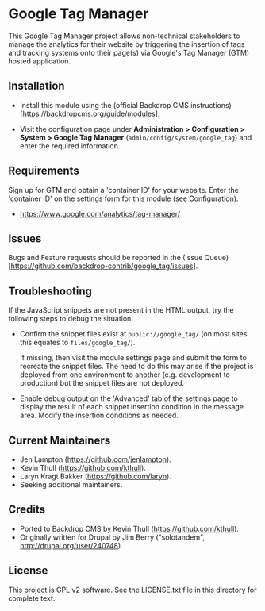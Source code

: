 Google Tag Manager
==================

This Google Tag Manager project allows non-technical stakeholders to manage the
analytics for their website by triggering the insertion of tags and tracking
systems onto their page(s) via Google's Tag Manager (GTM) hosted application.

Installation
------------

- Install this module using the (official Backdrop CMS instructions)[https://backdropcms.org/guide/modules].

- Visit the configuration page under **Administration > Configuration > System >
  Google Tag Manager** (`admin/config/system/google_tag`) and enter the required
  information.

Requirements
-------------

Sign up for GTM and obtain a 'container ID' for your website. Enter the
'container ID' on the settings form for this module (see Configuration).

 * https://www.google.com/analytics/tag-manager/

Issues
------

Bugs and Feature requests should be reported in the (Issue Queue)[https://github.com/backdrop-contrib/google_tag/issues].


Troubleshooting
---------------

If the JavaScript snippets are not present in the HTML output, try the following
steps to debug the situation:

 * Confirm the snippet files exist at `public://google_tag/` (on most sites this
   equates to `files/google_tag/`).

   If missing, then visit the module settings page and submit the form to
   recreate the snippet files. The need to do this may arise if the project is
   deployed from one environment to another (e.g. development to production) but
   the snippet files are not deployed.

 * Enable debug output on the 'Advanced' tab of the settings page to display the
   result of each snippet insertion condition in the message area. Modify the
   insertion conditions as needed.

Current Maintainers
-------------------

- Jen Lampton (https://github.com/jenlampton).
- Kevin Thull (https://github.com/kthull).
- Laryn Kragt Bakker (https://github.com/laryn).
- Seeking additional maintainers.

Credits
-------

- Ported to Backdrop CMS by Kevin Thull (https://github.com/kthull).
- Originally written for Drupal by Jim Berry ("solotandem", http://drupal.org/user/240748).

License
-------

This project is GPL v2 software. See the LICENSE.txt file in this directory for
complete text.
